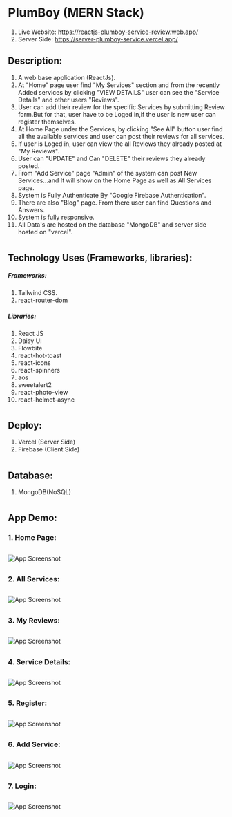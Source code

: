 # PlumBoy (MERN Stack)

1. Live Website: https://reactjs-plumboy-service-review.web.app/
2. Server Side: https://server-plumboy-service.vercel.app/


## Description:

1. A web base application (ReactJs).
2. At "Home" page user find "My Services" section and from the recently Added services by clicking "VIEW DETAILS" user can see the "Service Details" and other users "Reviews".
3. User can add their review for the specific Services by submitting Review form.But for that, user have to be Loged in,if the user is new user can register themselves. 
4. At Home Page under the Services, by clicking "See All" button user find all the available services and user can post their reviews for all services.
5. If user is Loged in, user can view the all Reviews they already posted at "My Reviews".
6. User can "UPDATE" and Can "DELETE" their reviews they already posted.
7. From "Add Service" page "Admin" of the system can post New Services...and It will show on the Home Page as well as All Services page.
8. System is Fully Authenticate By "Google Firebase Authentication".
9. There are also "Blog" page. From there user can find Questions and Answers.
10. System is fully responsive.
11. All Data's are hosted on the database "MongoDB" and server side hosted on "vercel".
#

## Technology Uses (Frameworks, libraries):

##### Frameworks:
1. Tailwind CSS.
2. react-router-dom

##### Libraries:
1. React JS
2. Daisy UI
3. Flowbite
4. react-hot-toast
5. react-icons
6. react-spinners
7. aos
8. sweetalert2
9. react-photo-view
10. react-helmet-async

#
## Deploy:
1. Vercel (Server Side)
2. Firebase (Client Side)

#
## Database:
1. MongoDB(NoSQL)
#

## App Demo:

### 1. Home Page:
##

![App Screenshot](public/Images/Website_Screenshot.png)

##
### 2. All Services:
##

![App Screenshot](public/Images/Website_Screenshot_1.png)

##
### 3. My Reviews:
##

![App Screenshot](public/Images/Website_Screenshot_6.png)

##
### 4. Service Details:
##

![App Screenshot](public/Images/Website_Screenshot_2.png)

##
### 5. Register:
##

![App Screenshot](public/Images/Website_Screenshot_4.png)

##
### 6. Add Service:
##

![App Screenshot](public/Images/Website_Screenshot_5.png)

##
### 7. Login:
##

![App Screenshot](public/Images/Website_Screenshot_3.png)

##
